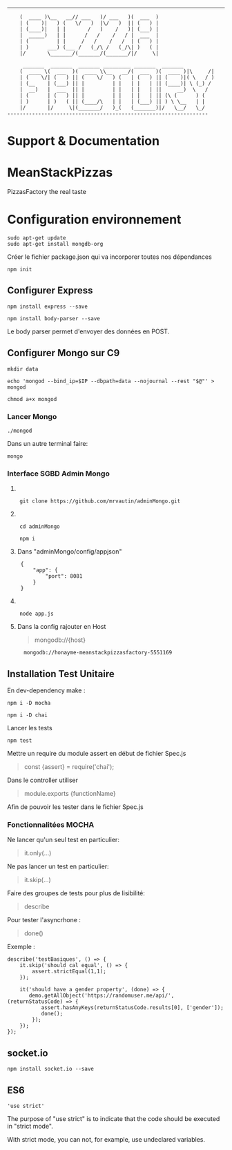 


 _______ _________ _______  _______  _______ 
        (  ____ )\__   __// ___   )/ ___   )(  ___  )
        | (    )|   ) (   \/   )  |\/   )  || (   ) |
        | (____)|   | |       /   )    /   )| (___) |
        |  _____)   | |      /   /    /   / |  ___  |
        | (         | |     /   /    /   /  | (   ) |
        | )      ___) (___ /   (_/\ /   (_/\| )   ( |
        |/       \_______/(_______/(_______/|/     \|
                                                     
         _______  _______  _______ _________ _______  _______          
        (  ____ \(  ___  )(  ____ \\__   __/(  ___  )(  ____ )|\     /|
        | (    \/| (   ) || (    \/   ) (   | (   ) || (    )|( \   / )
        | (__    | (___) || |         | |   | |   | || (____)| \ (_) / 
        |  __)   |  ___  || |         | |   | |   | ||     __)  \   /  
        | (      | (   ) || |         | |   | |   | || (\ (      ) (   
        | )      | )   ( || (____/\   | |   | (___) || ) \ \__   | |   
        |/       |/     \|(_______/   )_(   (_______)|/   \__/   \_/   
    ----------------------------------------------------------------- 



# Support & Documentation

# MeanStackPizzas
PizzasFactory the real taste 

# Configuration environnement 

    sudo apt-get update
    sudo apt-get install mongdb-org 

Créer le fichier package.json qui va incorporer toutes nos dépendances

    npm init

## Configurer Express

    npm install express --save

    npm install body-parser --save

Le body parser permet d'envoyer des données en POST.

## Configurer Mongo sur C9

    mkdir data

    echo 'mongod --bind_ip=$IP --dbpath=data --nojournal --rest "$@"' > mongod

    chmod a+x mongod

### Lancer Mongo

    ./mongod 

Dans un autre terminal faire: 

    mongo 

### Interface SGBD Admin Mongo

1.

        git clone https://github.com/mrvautin/adminMongo.git

2.

        cd adminMongo
    
        npm i 
    
3. 
    Dans "adminMongo/config/appjson"
    
        {
            "app": {
                "port": 8081
            }
        }
    
4.

        node app.js
        
5.
    Dans la config rajouter en Host 
    
    >mongodb://{host} 
    
         mongodb://honayme-meanstackpizzasfactory-5551169
    

## Installation Test Unitaire

En dev-dependency make : 

    npm i -D mocha

    npm i -D chai 

Lancer les tests

    npm test 

Mettre un require du module assert en début de fichier Spec.js

>const {assert} = require('chai');

Dans le controller utiliser 

>module.exports {functionName}

Afin de pouvoir les tester dans le fichier Spec.js 

### Fonctionnalitées MOCHA

Ne lancer qu'un seul test en particulier:
>it.only(...) 

Ne pas lancer un test en particulier: 
>it.skip(...) 

Faire des groupes de tests pour plus de lisibilité:
>describe

Pour tester l'asyncrhone : 
>done()


Exemple :

    describe('testBasiques', () => {
        it.skip('should cal equal', () => {
            assert.strictEqual(1,1); 
        });
    
        it('should have a gender property', (done) => {
           demo.getAllObject('https://randomuser.me/api/', (returnStatusCode) => {
               assert.hasAnyKeys(returnStatusCode.results[0], ['gender']);
               done();
            });
        }); 
    });


## socket.io

    npm install socket.io --save

## ES6

    'use strict'

The purpose of "use strict" is to indicate that the code should be executed in "strict mode".

With strict mode, you can not, for example, use undeclared variables.

    
    
    
